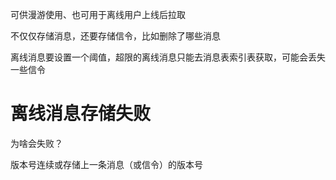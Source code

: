 可供漫游使用、也可用于离线用户上线后拉取

不仅仅存储消息，还要存储信令，比如删除了哪些消息

离线消息要设置一个阈值，超限的离线消息只能去消息表索引表获取，可能会丢失一些信令

# 离线消息存储失败

为啥会失败？

版本号连续或存储上一条消息（或信令）的版本号


